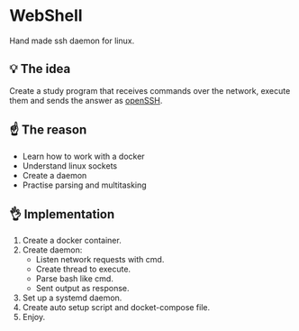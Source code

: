 # WebShell
Hand made ssh daemon for linux.

## :bulb: The idea 
Create a study program that receives commands over the network, execute them and sends the answer as [openSSH](https://en.wikipedia.org/w/index.php?title=OpenSSH).

## :point_up: The reason
- Learn how to work with a docker
- Understand linux sockets
- Create a daemon
- Practise parsing and multitasking

## :ok_hand: Implementation
1.  Create a docker container.
2. Create daemon:
   - Listen network requests with cmd.
   - Create thread to execute.
   - Parse bash like cmd.
   - Sent output as response.
3. Set up a systemd daemon.
4. Create auto setup script and docket-compose file.
5. Enjoy.
